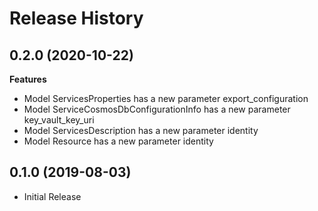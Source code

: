 # Release History

## 0.2.0 (2020-10-22)

**Features**

  - Model ServicesProperties has a new parameter export_configuration
  - Model ServiceCosmosDbConfigurationInfo has a new parameter key_vault_key_uri
  - Model ServicesDescription has a new parameter identity
  - Model Resource has a new parameter identity
  
## 0.1.0 (2019-08-03)

  - Initial Release
